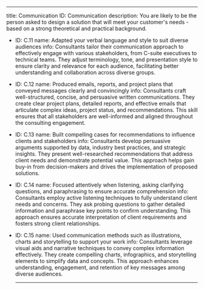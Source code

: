 ---

title: Communication
ID: Communication
description: You are likely to be the person asked to design a solution that will meet your customer's needs - based on a strong theoretical and practical background.

- ID: C.11
  name: Adapted your verbal language and style to suit diverse audiences
  info: Consultants tailor their communication approach to effectively engage with various stakeholders, from C-suite executives to technical teams. They adjust terminology, tone, and presentation style to ensure clarity and relevance for each audience, facilitating better understanding and collaboration across diverse groups.

- ID: C.12
  name: Produced emails, reports, and project plans that conveyed messages clearly and convincingly
  info: Consultants craft well-structured, concise, and persuasive written communications. They create clear project plans, detailed reports, and effective emails that articulate complex ideas, project status, and recommendations. This skill ensures that all stakeholders are well-informed and aligned throughout the consulting engagement.

- ID: C.13
  name: Built compelling cases for recommendations to influence clients and stakeholders
  info: Consultants develop persuasive arguments supported by data, industry best practices, and strategic insights. They present well-researched recommendations that address client needs and demonstrate potential value. This approach helps gain buy-in from decision-makers and drives the implementation of proposed solutions.

- ID: C.14
  name: Focused attentively when listening, asking clarifying questions, and paraphrasing to ensure accurate comprehension
  info: Consultants employ active listening techniques to fully understand client needs and concerns. They ask probing questions to gather detailed information and paraphrase key points to confirm understanding. This approach ensures accurate interpretation of client requirements and fosters strong client relationships.

- ID: C.15
  name: Used communication methods such as illustrations, charts and storytelling to support your work
  info: Consultants leverage visual aids and narrative techniques to convey complex information effectively. They create compelling charts, infographics, and storytelling elements to simplify data and concepts. This approach enhances understanding, engagement, and retention of key messages among diverse audiences.

  ---